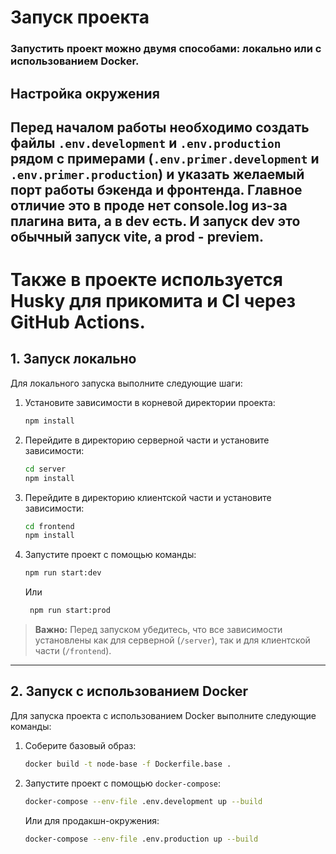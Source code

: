 # Запуск проекта

### Запустить проект можно двумя способами: **локально** или с использованием **Docker**.

## Настройка окружения

## Перед началом работы необходимо создать файлы `.env.development` и `.env.production` рядом с примерами (`.env.primer.development` и `.env.primer.production`) и указать желаемый порт работы бэкенда и фронтенда. Главное отличие это в проде нет console.log из-за плагина вита, а в dev есть. И запуск dev это обычный запуск vite, а prod - previem.

# Также в проекте используется **Husky** для прикомита и CI через GitHub Actions.

## 1. Запуск локально

Для локального запуска выполните следующие шаги:

1. Установите зависимости в корневой директории проекта:
   ```bash
   npm install
   ```

2. Перейдите в директорию серверной части и установите зависимости:
   ```bash
   cd server
   npm install
   ```

3. Перейдите в директорию клиентской части и установите зависимости:
   ```bash
   cd frontend
   npm install
   ```

4. Запустите проект с помощью команды:
   ```bash
   npm run start:dev
   ```
   Или
   ```bash
    npm run start:prod
   ```

> **Важно:** Перед запуском убедитесь, что все зависимости установлены как для серверной (`/server`), так и для клиентской части (`/frontend`).

---

## 2. Запуск с использованием Docker

Для запуска проекта с использованием Docker выполните следующие команды:

1. Соберите базовый образ:
   ```bash
   docker build -t node-base -f Dockerfile.base .
   ```

2. Запустите проект с помощью `docker-compose`:
   ```bash
   docker-compose --env-file .env.development up --build
   ```

   Или для продакшн-окружения:
   ```bash
   docker-compose --env-file .env.production up --build
   ```

